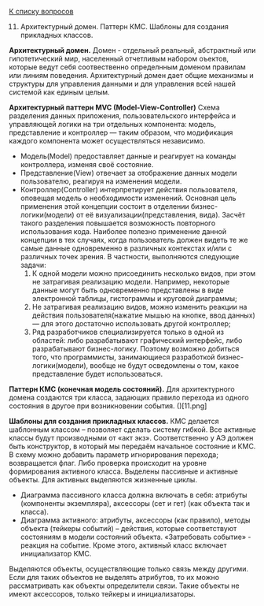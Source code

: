 [К списку вопросов](exam_oop.md)

11. Архитектурный домен. Паттерн КМС. Шаблоны для создания прикладных классов.

**Архитектурный домен.**
Домен - отдельный реальный, абстрактный или гипотетический мир, населенный отчетливым набором оъектов, которые ведут себя соотвественно определнным доменом правилам или линиям поведения. Архитектурный домен дает общие механизмы и структуры для управления данными и для управления всей нашей системой как единым целым.

**Архитектурный паттерн MVC (Model-View-Controller)**
Схема разделения данных приложения, пользовательского интерфейса и управляющей логики на три отдельных компонента: модель, представление и контроллер — таким образом, что модификация каждого компонента может осуществляться независимо.

* Модель(Model) предоставляет данные и реагирует на команды контроллера, изменяя своё состояние.
* Представление(View) отвечает за отображение данных модели пользователю, реагируя на изменения модели.
* Контроллер(Controller) интерпретирует действия пользователя, оповещая модель о необходимости изменений. Основная цель применения этой концепции состоит в отделении бизнес-логики(модели) от её визуализации(представления, вида). Засчёт такого разделения повышается возможность повторного использования кода. Наиболее полезно применение данной концепции в тех случаях, когда пользователь должен видеть те же самые данные одновременно в различных контекстах и/или с различных точек зрения. В частности, выполняются следующие задачи:
    1. К одной модели можно присоединить несколько видов, при этом не затрагивая реализацию модели. Например, некоторые данные могут быть одновременно представлены в виде электронной таблицы, гистограммы и круговой диаграммы;
    2. Не затрагивая реализацию видов, можно изменить реакции на действия пользователя(нажатие мышью на кнопке, ввод данных) — для этого достаточно использовать другой контроллер;
    3. Ряд разработчиков специализируется только в одной из областей: либо разрабатывают графический интерфейс, либо разрабатывают бизнес-логику. Поэтому возможно добиться того, что программисты, занимающиеся разработкой бизнес-логики(модели), вообще не будут осведомлены о том, какое представление будет использоваться.

**Паттерн КМС (конечная модель состояний).**
Для архитектурного домена создаются три класса, задающих правило перехода из одного состояния в другое при возникновении события.
()[11.png]

**Шаблоны для создания прикладных классов.**
КМС делается шаблонным классом – позволяет сделать систему гибкой. Все активные классы будут производными от «акт экз». Соответственно у АЭ должен быть конструктор, в который мы передаём начальное состояние и КМС. В схему можно добавить параметр игнорирования перехода; возвращается флаг. Либо проверка происходит на уровне формирования активного класса. Выделены пассивные и активные объекты. Для активных выделяются жизненные циклы.

* Диаграмма пассивного класса должна включать в себя: атрибуты (компоненты экземпляра), аксессоры (сет и гет) (как объекта так и класса).
* Диаграмма активного: атрибуты, аксессоры (как правило), методы объекта (тейкеры событий) – действия, которые соответствуют состояниям в модели состояний объекта. «Затребовать событие» - реакция на событие. Кроме этого, активный класс включает инициализатор КМС.

Выделяются объекты, осуществляющие только связь между другими. Если для таких объектов не выделять атрибутов, то их можно рассматривать как объекты определители связи. Такие объекты не имеют аксессоров, только тейкеры и инициализаторы.
